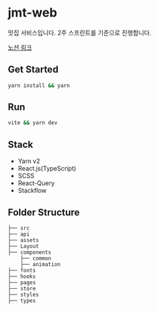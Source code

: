 # jmt-web

맛집 서비스입니다. 2주 스프린트를 기준으로 진행합니다.

[노션 링크](https://immense-starfish-8c2.notion.site/JMT-078d2a2c91d4485db352ac8387232dde)

## Get Started
```bash
yarn install && yarn
```

## Run
```bash
vite && yarn dev
```

## Stack

- Yarn v2
- React.js(TypeScript)
- SCSS
- React-Query
- Stackflow

## Folder Structure

```angular2html
├── src
├── api
├── assets
├── Layout
├── components
    ├── common
    ├── animation
├── fonts
├── hooks
├── pages
├── store
├── styles
├── types
```